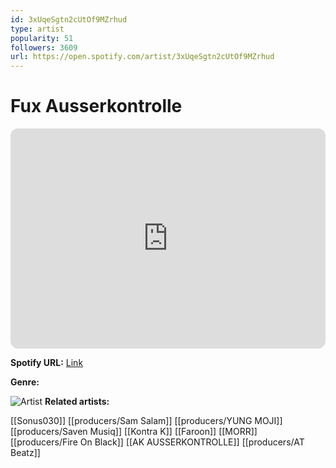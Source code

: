 ```yaml
---
id: 3xUqeSgtn2cUtOf9MZrhud
type: artist
popularity: 51
followers: 3609
url: https://open.spotify.com/artist/3xUqeSgtn2cUtOf9MZrhud
---
```

# Fux Ausserkontrolle

<iframe style="border-radius:12px" src="https://open.spotify.com/embed/artist/3xUqeSgtn2cUtOf9MZrhud" width="100%" height="352" frameBorder="0" allowfullscreen="" allow="autoplay; clipboard-write; encrypted-media; fullscreen; picture-in-picture" loading="lazy"></iframe>

**Spotify URL:** [Link](https://open.spotify.com/artist/3xUqeSgtn2cUtOf9MZrhud)

**Genre:** 

![Artist]()
**Related artists:**

[[Sonus030]]
[[producers/Sam Salam]]
[[producers/YUNG MOJI]]
[[producers/Saven Musiq]]
[[Kontra K]]
[[Faroon]]
[[MORR]]
[[producers/Fire On Black]]
[[AK AUSSERKONTROLLE]]
[[producers/AT Beatz]]
